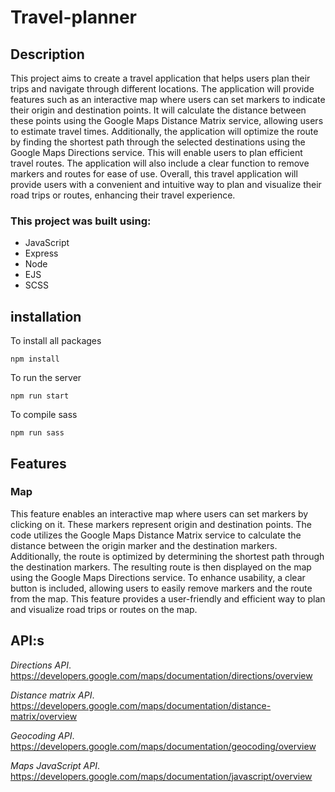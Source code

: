 # Travel-planner

## Description

This project aims to create a travel application that helps users plan their trips and navigate through different locations. The application will provide features such as an interactive map where users can set markers to indicate their origin and destination points. It will calculate the distance between these points using the Google Maps Distance Matrix service, allowing users to estimate travel times. Additionally, the application will optimize the route by finding the shortest path through the selected destinations using the Google Maps Directions service. This will enable users to plan efficient travel routes. The application will also include a clear function to remove markers and routes for ease of use. Overall, this travel application will provide users with a convenient and intuitive way to plan and visualize their road trips or routes, enhancing their travel experience.
### This project was built using:
* JavaScript
* Express
* Node
* EJS
* SCSS

## installation
To install all packages
```node
npm install
```

To run the server
```node
npm run start
```

To compile sass
```node
npm run sass 
```

## Features 
### Map
This feature enables an interactive map where users can set markers by clicking on it. These markers represent origin and destination points. The code utilizes the Google Maps Distance Matrix service to calculate the distance between the origin marker and the destination markers. Additionally, the route is optimized by determining the shortest path through the destination markers. The resulting route is then displayed on the map using the Google Maps Directions service. To enhance usability, a clear button is included, allowing users to easily remove markers and the route from the map. This feature provides a user-friendly and efficient way to plan and visualize road trips or routes on the map.

## API:s 
*Directions API*. 
https://developers.google.com/maps/documentation/directions/overview

*Distance matrix API*. 
https://developers.google.com/maps/documentation/distance-matrix/overview

*Geocoding API*. 
https://developers.google.com/maps/documentation/geocoding/overview

*Maps JavaScript API*. 
https://developers.google.com/maps/documentation/javascript/overview
